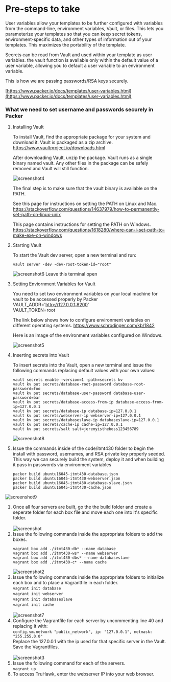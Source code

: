 # Pre-steps to take
User variables allow your templates to be further configured with variables from the command-line, environment variables, Vault, or files. This lets you parameterize your templates so that you can keep secret tokens, environment-specific data, and other types of information out of your templates. This maximizes the portability of the template.

Secrets can be read from Vault and used within your template as user variables. the vault function is available only within the default value of a user variable, allowing you to default a user variable to an environment variable.

This is how we are passing passwords/RSA keys securely.

[https://www.packer.io/docs/templates/user-variables.html](https://www.packer.io/docs/templates/user-variables.html)

### What we need to set username and passwords securely in Packer
1) Installing Vault
   
   To install Vault, find the appropriate package for your system and download it. Vault is packaged as a zip archive.
   https://www.vaultproject.io/downloads.html
   
   After downloading Vault, unzip the package. Vault runs as a single binary named vault. Any other files in the package can be safely removed and Vault will still function.

   ![screenshot4](code/img/screenshot4.png "Screenshot4")
   
   The final step is to make sure that the vault binary is available on the PATH. 
   
   See this page for instructions on setting the PATH on Linux and Mac. 
   https://stackoverflow.com/questions/14637979/how-to-permanently-set-path-on-linux-unix
   
   This page contains instructions for setting the PATH on Windows.
   https://stackoverflow.com/questions/1618280/where-can-i-set-path-to-make-exe-on-windows

1) Starting Vault
  
   To start the Vault dev server, open a new terminal and run: </br> 
   ```posh
   vault server -dev -dev-root-token-id="root"
   ``` 

   ![screenshot6](code/img/screenshot6.png "Screenshot6")
   Leave this terminal open

1) Setting Enviornment Variables for Vault
   
   You need to set two environment variables on your local machine for vault to be accessed properly by Packer 
   VAULT_ADDR='http://127.0.0.1:8200' </br> 
   VAULT_TOKEN=root
   
   The link below shows how to configure environment variables on different operating systems.
   https://www.schrodinger.com/kb/1842
   
   Here is an image of the environment variables configured on Windows.

   ![screenshot5](code/img/screenshot5.png "Screenshot5") 


1) Inserting secrets into Vault
   
   To insert secrets into the Vault, open a new terminal and issue the following commands replacing default values with your own values:  
   ```posh 
   vault secrets enable -version=1 -path=secrets kv
   vault kv put secrets/database-root-password database-root-password=foo
   vault kv put secrets/database-user-password database-user-password=bar
   vault kv put secrets/database-access-from-ip database-access-from-ip=127.0.0.1
   vault kv put secrets/database-ip database-ip=127.0.0.1
   vault kv put secrets/webserver-ip webserver-ip=127.0.0.1
   vault kv put secrets/databaseslave-ip databaseslave-ip=127.0.0.1
   vault kv put secrets/cache-ip cache-ip=127.0.0.1
   vault kv put secrets/salt salt=jeremyistheboss123456789
   ```
   ![screenshot8](code/img/screenshot8.png "Screenshot8") 
1) Issue the commands inside of the code/itmt430 folder to begin the install with password, usernames, and RSA private key properly seeded. This way we can securely build the system, deploy it and when building it pass in passwords via environment variables </br>
   ```posh
   packer build ubuntu16045-itmt430-database.json
   packer build ubuntu16045-itmt430-webserver.json
   packer build ubuntu16045-itmt430-database-slave.json
   packer build ubuntu16045-itmt430-cache.json
   ```
![screenshot9](code/img/screenshot9.png "Screenshot9") 
1) Once all four servers are built, go the the build folder and create a seperate folder for each box file and move each one into it's specific folder. </br></br> 
![screenshot](code/img/screenshot.png "Screenshot")
1) Issue the following commands inside the appropriate folders to add the boxes. </br> 
   ```posh
   vagrant box add ./itmt430-db* --name database 
   vagrant box add ./itmt430-ws* --name webserver 
   vagrant box add ./itmt430-dbs* --name databaseslave
   vagrant box add ./itmt430-c* --name cache
   ```
   ![screenshot2](code/img/screenshot2.png "Screenshot2")
1) Issue the following commands inside the appropriate folders to initialize each box and to place a Vagrantfile in each folder.    
```vagrant init database```</br>
```vagrant init webserver```</br>
```vagrant init databaseslave```</br>
```vagrant init cache``` </br> </br>
![screenshot7](code/img/screenshot7.png "Screenshot7")
1) Configure the Vagrantfile for each server by uncommenting line 40 and replacing it with: </br>
 ```config.vm.network "public_network", ip: "127.0.0.1", netmask: "255.255.0.0"``` </br>
 Replace the 127.0.0.1 with the ip used for that specific server in the Vault. Save the Vagrantfiles. </br> </br>
![screenshot3](code/img/screenshot3.png "Screenshot3")
1) Issue the following command for each of the servers. </br>
```vagrant up```
1) To access TruHawk, enter the webserver IP into your web browser.